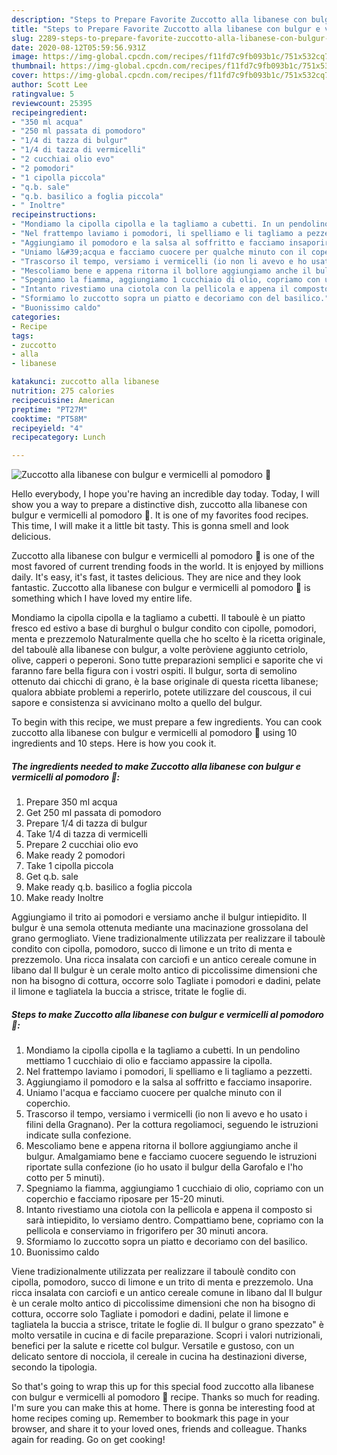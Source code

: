 ```yaml
---
description: "Steps to Prepare Favorite Zuccotto alla libanese con bulgur e vermicelli al pomodoro 🌷"
title: "Steps to Prepare Favorite Zuccotto alla libanese con bulgur e vermicelli al pomodoro 🌷"
slug: 2289-steps-to-prepare-favorite-zuccotto-alla-libanese-con-bulgur-e-vermicelli-al-pomodoro
date: 2020-08-12T05:59:56.931Z
image: https://img-global.cpcdn.com/recipes/f11fd7c9fb093b1c/751x532cq70/zuccotto-alla-libanese-con-bulgur-e-vermicelli-al-pomodoro-🌷-recipe-main-photo.jpg
thumbnail: https://img-global.cpcdn.com/recipes/f11fd7c9fb093b1c/751x532cq70/zuccotto-alla-libanese-con-bulgur-e-vermicelli-al-pomodoro-🌷-recipe-main-photo.jpg
cover: https://img-global.cpcdn.com/recipes/f11fd7c9fb093b1c/751x532cq70/zuccotto-alla-libanese-con-bulgur-e-vermicelli-al-pomodoro-🌷-recipe-main-photo.jpg
author: Scott Lee
ratingvalue: 5
reviewcount: 25395
recipeingredient:
- "350 ml acqua"
- "250 ml passata di pomodoro"
- "1/4 di tazza di bulgur"
- "1/4 di tazza di vermicelli"
- "2 cucchiai olio evo"
- "2 pomodori"
- "1 cipolla piccola"
- "q.b. sale"
- "q.b. basilico a foglia piccola"
- " Inoltre"
recipeinstructions:
- "Mondiamo la cipolla cipolla e la tagliamo a cubetti. In un pendolino mettiamo 1 cucchiaio di olio e facciamo appassire la cipolla."
- "Nel frattempo laviamo i pomodori, li spelliamo e li tagliamo a pezzetti."
- "Aggiungiamo il pomodoro e la salsa al soffritto e facciamo insaporire."
- "Uniamo l&#39;acqua e facciamo cuocere per qualche minuto con il coperchio."
- "Trascorso il tempo, versiamo i vermicelli (io non li avevo e ho usato i filini della Gragnano). Per la cottura regoliamoci, seguendo le istruzioni indicate sulla confezione."
- "Mescoliamo bene e appena ritorna il bollore aggiungiamo anche il bulgur. Amalgamiamo bene e facciamo cuocere seguendo le istruzioni riportate sulla confezione (io ho usato il bulgur della Garofalo e l&#39;ho cotto per 5 minuti)."
- "Spegniamo la fiamma, aggiungiamo 1 cucchiaio di olio, copriamo con un coperchio e facciamo riposare per 15-20 minuti."
- "Intanto rivestiamo una ciotola con la pellicola e appena il composto si sarà intiepidito, lo versiamo dentro. Compattiamo bene, copriamo con la pellicola e conserviamo in frigorifero per 30 minuti ancora."
- "Sformiamo lo zuccotto sopra un piatto e decoriamo con del basilico."
- "Buonissimo caldo"
categories:
- Recipe
tags:
- zuccotto
- alla
- libanese

katakunci: zuccotto alla libanese 
nutrition: 275 calories
recipecuisine: American
preptime: "PT27M"
cooktime: "PT58M"
recipeyield: "4"
recipecategory: Lunch

---
```



![Zuccotto alla libanese con bulgur e vermicelli al pomodoro 🌷](https://img-global.cpcdn.com/recipes/f11fd7c9fb093b1c/751x532cq70/zuccotto-alla-libanese-con-bulgur-e-vermicelli-al-pomodoro-🌷-recipe-main-photo.jpg)

Hello everybody, I hope you're having an incredible day today. Today, I will show you a way to prepare a distinctive dish, zuccotto alla libanese con bulgur e vermicelli al pomodoro 🌷. It is one of my favorites food recipes. This time, I will make it a little bit tasty. This is gonna smell and look delicious.

Zuccotto alla libanese con bulgur e vermicelli al pomodoro 🌷 is one of the most favored of current trending foods in the world. It is enjoyed by millions daily. It's easy, it's fast, it tastes delicious. They are nice and they look fantastic. Zuccotto alla libanese con bulgur e vermicelli al pomodoro 🌷 is something which I have loved my entire life.

Mondiamo la cipolla cipolla e la tagliamo a cubetti. Il taboulè è un piatto fresco ed estivo a base di burghul o bulgur condito con cipolle, pomodori, menta e prezzemolo Naturalmente quella che ho scelto è la ricetta originale, del taboulè alla libanese con bulgur, a volte peròviene aggiunto cetriolo, olive, capperi o peperoni. Sono tutte preparazioni semplici e saporite che vi faranno fare bella figura con i vostri ospiti. Il bulgur, sorta di semolino ottenuto dai chicchi di grano, è la base originale di questa ricetta libanese; qualora abbiate problemi a reperirlo, potete utilizzare del couscous, il cui sapore e consistenza si avvicinano molto a quello del bulgur.


To begin with this recipe, we must prepare a few ingredients. You can cook zuccotto alla libanese con bulgur e vermicelli al pomodoro 🌷 using 10 ingredients and 10 steps. Here is how you cook it.

<!--inarticleads1-->

##### The ingredients needed to make Zuccotto alla libanese con bulgur e vermicelli al pomodoro 🌷:

1. Prepare 350 ml acqua
1. Get 250 ml passata di pomodoro
1. Prepare 1/4 di tazza di bulgur
1. Take 1/4 di tazza di vermicelli
1. Prepare 2 cucchiai olio evo
1. Make ready 2 pomodori
1. Take 1 cipolla piccola
1. Get q.b. sale
1. Make ready q.b. basilico a foglia piccola
1. Make ready  Inoltre


Aggiungiamo il trito ai pomodori e versiamo anche il bulgur intiepidito. Il bulgur è una semola ottenuta mediante una macinazione grossolana del grano germogliato. Viene tradizionalmente utilizzata per realizzare il taboulè condito con cipolla, pomodoro, succo di limone e un trito di menta e prezzemolo. Una ricca insalata con carciofi e un antico cereale comune in libano dal Il bulgur è un cerale molto antico di piccolissime dimensioni che non ha bisogno di cottura, occorre solo Tagliate i pomodori e dadini, pelate il limone e tagliatela la buccia a strisce, tritate le foglie di. 

<!--inarticleads2-->

##### Steps to make Zuccotto alla libanese con bulgur e vermicelli al pomodoro 🌷:

1. Mondiamo la cipolla cipolla e la tagliamo a cubetti. In un pendolino mettiamo 1 cucchiaio di olio e facciamo appassire la cipolla.
1. Nel frattempo laviamo i pomodori, li spelliamo e li tagliamo a pezzetti.
1. Aggiungiamo il pomodoro e la salsa al soffritto e facciamo insaporire.
1. Uniamo l&#39;acqua e facciamo cuocere per qualche minuto con il coperchio.
1. Trascorso il tempo, versiamo i vermicelli (io non li avevo e ho usato i filini della Gragnano). Per la cottura regoliamoci, seguendo le istruzioni indicate sulla confezione.
1. Mescoliamo bene e appena ritorna il bollore aggiungiamo anche il bulgur. Amalgamiamo bene e facciamo cuocere seguendo le istruzioni riportate sulla confezione (io ho usato il bulgur della Garofalo e l&#39;ho cotto per 5 minuti).
1. Spegniamo la fiamma, aggiungiamo 1 cucchiaio di olio, copriamo con un coperchio e facciamo riposare per 15-20 minuti.
1. Intanto rivestiamo una ciotola con la pellicola e appena il composto si sarà intiepidito, lo versiamo dentro. Compattiamo bene, copriamo con la pellicola e conserviamo in frigorifero per 30 minuti ancora.
1. Sformiamo lo zuccotto sopra un piatto e decoriamo con del basilico.
1. Buonissimo caldo


Viene tradizionalmente utilizzata per realizzare il taboulè condito con cipolla, pomodoro, succo di limone e un trito di menta e prezzemolo. Una ricca insalata con carciofi e un antico cereale comune in libano dal Il bulgur è un cerale molto antico di piccolissime dimensioni che non ha bisogno di cottura, occorre solo Tagliate i pomodori e dadini, pelate il limone e tagliatela la buccia a strisce, tritate le foglie di. Il bulgur o grano spezzato&#34; è molto versatile in cucina e di facile preparazione. Scopri i valori nutrizionali, benefici per la salute e ricette col bulgur. Versatile e gustoso, con un delicato sentore di nocciola, il cereale in cucina ha destinazioni diverse, secondo la tipologia. 

So that's going to wrap this up for this special food zuccotto alla libanese con bulgur e vermicelli al pomodoro 🌷 recipe. Thanks so much for reading. I'm sure you can make this at home. There is gonna be interesting food at home recipes coming up. Remember to bookmark this page in your browser, and share it to your loved ones, friends and colleague. Thanks again for reading. Go on get cooking!
